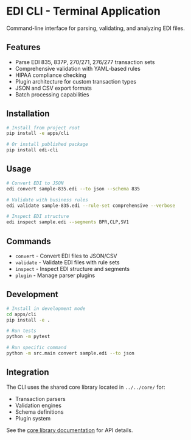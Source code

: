 # EDI CLI - Terminal Application

Command-line interface for parsing, validating, and analyzing EDI files.

## Features

- Parse EDI 835, 837P, 270/271, 276/277 transaction sets
- Comprehensive validation with YAML-based rules
- HIPAA compliance checking
- Plugin architecture for custom transaction types
- JSON and CSV export formats
- Batch processing capabilities

## Installation

```bash
# Install from project root
pip install -e apps/cli

# Or install published package
pip install edi-cli
```

## Usage

```bash
# Convert EDI to JSON
edi convert sample-835.edi --to json --schema 835

# Validate with business rules
edi validate sample-835.edi --rule-set comprehensive --verbose

# Inspect EDI structure
edi inspect sample.edi --segments BPR,CLP,SV1
```

## Commands

- `convert` - Convert EDI files to JSON/CSV
- `validate` - Validate EDI files with rule sets
- `inspect` - Inspect EDI structure and segments
- `plugin` - Manage parser plugins

## Development

```bash
# Install in development mode
cd apps/cli
pip install -e .

# Run tests
python -m pytest

# Run specific command
python -m src.main convert sample.edi --to json
```

## Integration

The CLI uses the shared core library located in `../../core/` for:
- Transaction parsers
- Validation engines
- Schema definitions
- Plugin system

See the [core library documentation](../../core/README.md) for API details.
